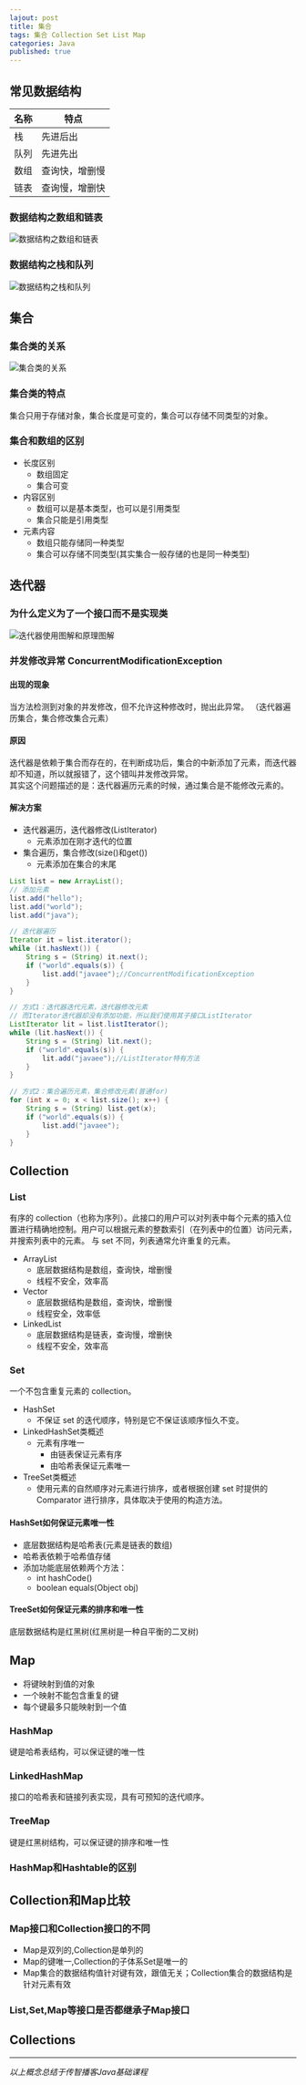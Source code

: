 ```yaml
---  
lajout: post  
title: 集合  
tags: 集合 Collection Set List Map  
categories: Java  
published: true  
---  
```


## 常见数据结构

| 名称 |      特点      |
|------|----------------|
| 栈   | 先进后出       |
| 队列 | 先进先出       |
| 数组 | 查询快，增删慢 |
| 链表 | 查询慢，增删快 |

### 数据结构之数组和链表

![数据结构之数组和链表](/static/img/集合/数据结构之数组和链表.jpg "数据结构之数组和链表")

### 数据结构之栈和队列

![数据结构之栈和队列](/static/img/集合/数据结构之栈和队列.jpg "数据结构之栈和队列")

## 集合

### 集合类的关系

![集合类的关系](/static/img/集合/集合类的关系.png "集合类的关系")

### 集合类的特点

集合只用于存储对象，集合长度是可变的，集合可以存储不同类型的对象。

### 集合和数组的区别

* 长度区别
	- 数组固定
	- 集合可变
* 内容区别
	- 数组可以是基本类型，也可以是引用类型
	- 集合只能是引用类型
* 元素内容
	- 数组只能存储同一种类型
	- 集合可以存储不同类型(其实集合一般存储的也是同一种类型)

## 迭代器

### 为什么定义为了一个接口而不是实现类

![迭代器使用图解和原理图解](/static/img/集合/迭代器使用图解和原理图解.jpg "迭代器使用图解和原理图解")

### 并发修改异常 ConcurrentModificationException

#### 出现的现象

当方法检测到对象的并发修改，但不允许这种修改时，抛出此异常。 （迭代器遍历集合，集合修改集合元素）

#### 原因

迭代器是依赖于集合而存在的，在判断成功后，集合的中新添加了元素，而迭代器却不知道，所以就报错了，这个错叫并发修改异常。  
其实这个问题描述的是：迭代器遍历元素的时候，通过集合是不能修改元素的。

#### 解决方案

* 迭代器遍历，迭代器修改(ListIterator)
	- 元素添加在刚才迭代的位置
* 集合遍历，集合修改(size()和get())
	- 元素添加在集合的末尾


```java
List list = new ArrayList();
// 添加元素
list.add("hello");
list.add("world");
list.add("java");

// 迭代器遍历
Iterator it = list.iterator();
while (it.hasNext()) {
	String s = (String) it.next();
	if ("world".equals(s)) {
		list.add("javaee");//ConcurrentModificationException
	}
}

// 方式1：迭代器迭代元素，迭代器修改元素
// 而Iterator迭代器却没有添加功能，所以我们使用其子接口ListIterator
ListIterator lit = list.listIterator();
while (lit.hasNext()) {
	String s = (String) lit.next();
	if ("world".equals(s)) {
		lit.add("javaee");//ListIterator特有方法
	}
}

// 方式2：集合遍历元素，集合修改元素(普通for)
for (int x = 0; x < list.size(); x++) {
	String s = (String) list.get(x);
	if ("world".equals(s)) {
		list.add("javaee");
	}
}
```

## Collection

### List

有序的 collection（也称为序列）。此接口的用户可以对列表中每个元素的插入位置进行精确地控制。用户可以根据元素的整数索引（在列表中的位置）访问元素，并搜索列表中的元素。
与 set 不同，列表通常允许重复的元素。


* ArrayList
	- 底层数据结构是数组，查询快，增删慢
	- 线程不安全，效率高
* Vector
	- 底层数据结构是数组，查询快，增删慢
	- 线程安全，效率低
* LinkedList
	- 底层数据结构是链表，查询慢，增删快
	- 线程不安全，效率高

### Set

一个不包含重复元素的 collection。

* HashSet
	- 不保证 set 的迭代顺序，特别是它不保证该顺序恒久不变。
* LinkedHashSet类概述
	- 元素有序唯一
		+ 由链表保证元素有序
		+ 由哈希表保证元素唯一
* TreeSet类概述
	- 使用元素的自然顺序对元素进行排序，或者根据创建 set 时提供的 Comparator 进行排序，具体取决于使用的构造方法。 


#### HashSet如何保证元素唯一性

* 底层数据结构是哈希表(元素是链表的数组)
* 哈希表依赖于哈希值存储
* 添加功能底层依赖两个方法：
	- int hashCode()
	- boolean equals(Object obj)

#### TreeSet如何保证元素的排序和唯一性

底层数据结构是红黑树(红黑树是一种自平衡的二叉树)


## Map

* 将键映射到值的对象
* 一个映射不能包含重复的键
* 每个键最多只能映射到一个值


### HashMap

键是哈希表结构，可以保证键的唯一性

### LinkedHashMap

接口的哈希表和链接列表实现，具有可预知的迭代顺序。

### TreeMap

键是红黑树结构，可以保证键的排序和唯一性

### HashMap和Hashtable的区别


## Collection和Map比较

### Map接口和Collection接口的不同

* Map是双列的,Collection是单列的
* Map的键唯一,Collection的子体系Set是唯一的
* Map集合的数据结构值针对键有效，跟值无关；Collection集合的数据结构是针对元素有效


### List,Set,Map等接口是否都继承子Map接口

## Collections

----------

*以上概念总结于传智播客Java基础课程*